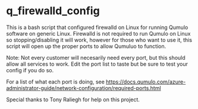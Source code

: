 # q_firewalld_config

This is a bash script that configured firewalld on Linux for running Qumulo software on generic Linux.
Firewalld is not required to run Qumulo on Linux so stopping/disabling it will work, however for those who want to use it, this script will open up the proper ports to allow Qumuluo to function.

Note:  Not every customer will necesarily need every port, but this should allow all services to work.  Edit the port list to taste but be sure to test your config if you do so.

For a list of what each port is doing, see https://docs.qumulo.com/azure-administrator-guide/network-configuration/required-ports.html

Special thanks to Tony Raliegh for help on this project.
